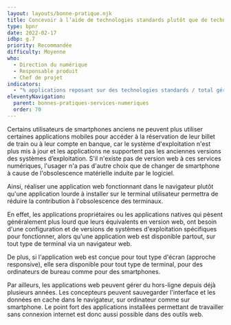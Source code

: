 ```yaml
---
layout: layouts/bonne-pratique.njk
title: Concevoir à l’aide de technologies standards plutôt que de technologies propriétaires ou spécifiques à une plateforme
type: bpnr
date: 2022-02-17
idbp: g.7
priority: Recommandée
difficulty: Moyenne
who:
  - Direction du numérique
  - Responsable produit
  - Chef de projet
indicators:
  - "% applications reposant sur des technologies standards / total gérées par l'organisation"
eleventyNavigation:
  parent: bonnes-pratiques-services-numeriques
  order: 70
---
```


Certains utilisateurs de smartphones anciens ne peuvent plus utiliser certaines applications mobiles pour accéder à la réservation de leur billet de train ou à leur compte en banque, car le système d'exploitation n'est plus mis à jour et les applications ne supportent pas les anciennes versions des systèmes d’exploitation. S'il n'existe pas de version web à ces services numériques, l'usager n'a pas d'autre choix que de changer de smartphone à cause de l'obsolescence matérielle induite par le logiciel.

Ainsi, réaliser une application web fonctionnant dans le navigateur plutôt qu'une application lourde à installer sur le terminal utilisateur permettra de réduire la contribution à l'obsolescence des terminaux.

En effet, les applications propriétaires ou les applications natives qui pèsent généralement plus lourd que leurs équivalents en version web, ont besoin d'une configuration et de versions de systèmes d'exploitation spécifiques pour fonctionner, alors qu'une application web est disponible partout, sur tout type de terminal via un navigateur web.

De plus, si l'application web est conçue pour tout type d'écran (approche responsive), elle sera disponible pour tout type de terminal, pour des ordinateurs de bureau comme pour des smartphones.

Par ailleurs, les applications web peuvent gérer du hors-ligne depuis déjà plusieurs années. Les concepteurs peuvent sauvegarder l'interface et les données en cache dans le navigateur, sur ordinateur comme sur smartphone. Le point fort des applications installées permettant de travailler sans connexion internet est donc aussi possible dans des outils web.
